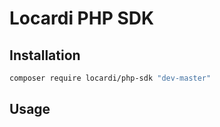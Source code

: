 # Locardi PHP SDK

## Installation

```bash
composer require locardi/php-sdk "dev-master"
```

## Usage

